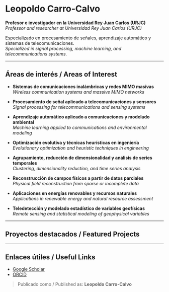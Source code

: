 # Leopoldo Carro-Calvo

**Profesor e investigador en la Universidad Rey Juan Carlos (URJC)**  
*Professor and researcher at Universidad Rey Juan Carlos (URJC)*  

Especializado en procesamiento de señales, aprendizaje automático y sistemas de telecomunicaciones.  
*Specialized in signal processing, machine learning, and telecommunications systems.*

---

## Áreas de interés / Areas of Interest

- **Sistemas de comunicaciones inalámbricas y redes MIMO masivas**  
  *Wireless communication systems and massive MIMO networks*

- **Procesamiento de señal aplicado a telecomunicaciones y sensores**  
  *Signal processing for telecommunications and sensing systems*

- **Aprendizaje automático aplicado a comunicaciones y modelado ambiental**  
  *Machine learning applied to communications and environmental modeling*

- **Optimización evolutiva y técnicas heurísticas en ingeniería**  
  *Evolutionary optimization and heuristic techniques in engineering*

- **Agrupamiento, reducción de dimensionalidad y análisis de series temporales**  
  *Clustering, dimensionality reduction, and time series analysis*

- **Reconstrucción de campos físicos a partir de datos parciales**  
  *Physical field reconstruction from sparse or incomplete data*

- **Aplicaciones en energías renovables y recursos naturales**  
  *Applications in renewable energy and natural resource assessment*

- **Teledetección y modelado estadístico de variables geofísicas**  
  *Remote sensing and statistical modeling of geophysical variables*

---

## Proyectos destacados / Featured Projects

---

## Enlaces útiles / Useful Links

- [Google Scholar](https://scholar.google.com/citations?user=8sVuRhsAAAAJ&hl=en&oi=ao)
- [ORCID](https://orcid.org/0000-0002-7400-3269)

> Publicado como / Published as: **Leopoldo Carro-Calvo**

<!---
leopoldocarrocalvo/leopoldocarrocalvo is a ✨ special ✨ repository because its `README.md` (this file) appears on your GitHub profile.
You can click the Preview link to take a look at your changes.
--->
